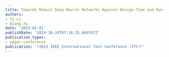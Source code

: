 ```yaml
---
title: Towards Robust Deep Neural Networks Against Design-Time and Run-Time Failures
authors:
- Yu Li
- Qiang Xu
date: '2023-01-01'
publishDate: '2024-10-24T07:16:15.669767Z'
publication_types:
- paper-conference
publication: '*2023 IEEE International Test Conference (ITC)*'
---
```

